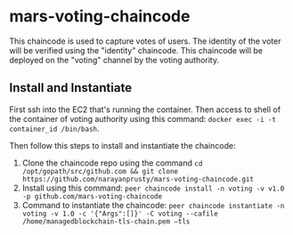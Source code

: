 # mars-voting-chaincode

This chaincode is used to capture votes of users. The identity of the voter will be verified using the "identity" chaincode. This chaincode will be deployed on the "voting" channel by the voting authority.

## Install and Instantiate 

First ssh into the EC2 that's running the container. Then access to shell of the container of voting authority using this command: `docker exec -i -t container_id /bin/bash`. 

Then follow this steps to install and instantiate the chaincode:

1. Clone the chaincode repo using the command `cd /opt/gopath/src/github.com && git clone https://github.com/narayanprusty/mars-voting-chaincode.git`
2. Install using this command: `peer chaincode install -n voting -v v1.0 -p github.com/mars-voting-chaincode`
3. Command to instantiate the chaincode: `peer chaincode instantiate -n voting -v 1.0 -c '{"Args":[]}' -C voting --cafile /home/managedblockchain-tls-chain.pem —tls`
